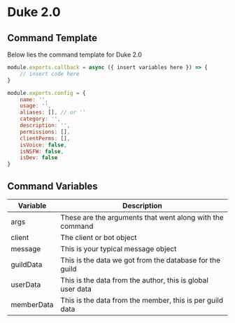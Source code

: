 # Duke 2.0

## Command Template

Below lies the command template for Duke 2.0

```js
module.exports.callback = async ({ insert variables here }) => {
    // insert code here
}

module.exports.config = {
    name: '',
    usage: '',
    aliases: [], // or ''
    category: '',
    description: '',
    permissions: [],
    clientPerms: [],
    isVoice: false,
    isNSFW: false,
    isDev: false
}
```

## Command Variables

| Variable   | Description                                                |
| ---------- | ---------------------------------------------------------- |
| args       | These are the arguments that went along with the command   |
| client     | The client or bot object                                   |
| message    | This is your typical message object                        |
| guildData  | This is the data we got from the database for the guild    |
| userData   | This is the data from the author, this is global user data |
| memberData | This is the data from the member, this is per guild data   |
